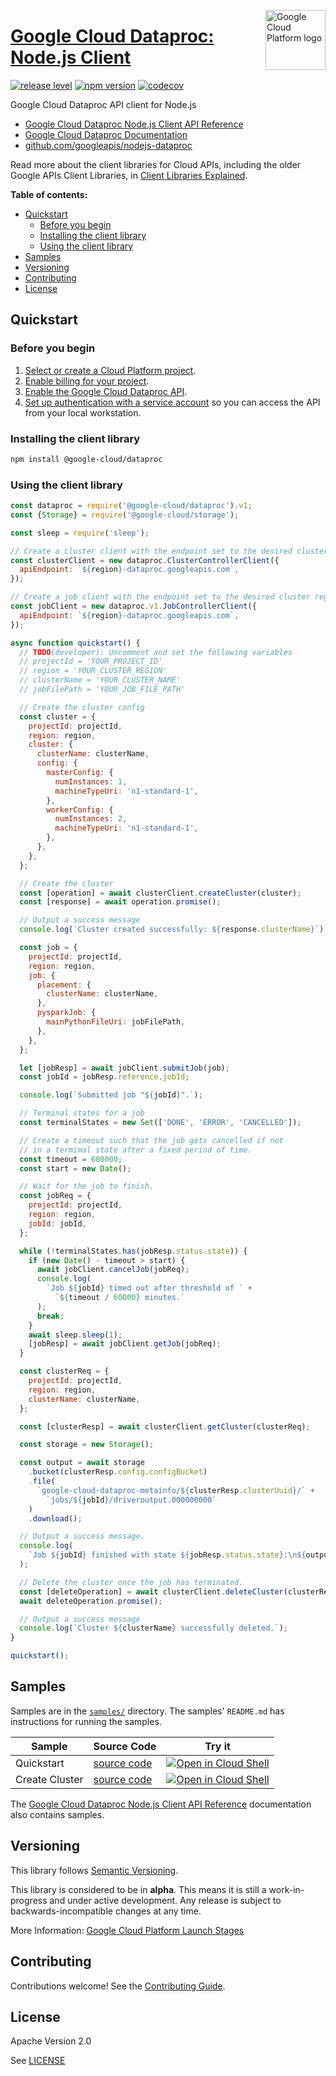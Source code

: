 [//]: # "This README.md file is auto-generated, all changes to this file will be lost."
[//]: # "To regenerate it, use `python -m synthtool`."
<img src="https://avatars2.githubusercontent.com/u/2810941?v=3&s=96" alt="Google Cloud Platform logo" title="Google Cloud Platform" align="right" height="96" width="96"/>

# [Google Cloud Dataproc: Node.js Client](https://github.com/googleapis/nodejs-dataproc)

[![release level](https://img.shields.io/badge/release%20level-alpha-orange.svg?style=flat)](https://cloud.google.com/terms/launch-stages)
[![npm version](https://img.shields.io/npm/v/@google-cloud/dataproc.svg)](https://www.npmjs.org/package/@google-cloud/dataproc)
[![codecov](https://img.shields.io/codecov/c/github/googleapis/nodejs-dataproc/master.svg?style=flat)](https://codecov.io/gh/googleapis/nodejs-dataproc)




Google Cloud Dataproc API client for Node.js


* [Google Cloud Dataproc Node.js Client API Reference][client-docs]
* [Google Cloud Dataproc Documentation][product-docs]
* [github.com/googleapis/nodejs-dataproc](https://github.com/googleapis/nodejs-dataproc)

Read more about the client libraries for Cloud APIs, including the older
Google APIs Client Libraries, in [Client Libraries Explained][explained].

[explained]: https://cloud.google.com/apis/docs/client-libraries-explained

**Table of contents:**


* [Quickstart](#quickstart)
  * [Before you begin](#before-you-begin)
  * [Installing the client library](#installing-the-client-library)
  * [Using the client library](#using-the-client-library)
* [Samples](#samples)
* [Versioning](#versioning)
* [Contributing](#contributing)
* [License](#license)

## Quickstart

### Before you begin

1.  [Select or create a Cloud Platform project][projects].
1.  [Enable billing for your project][billing].
1.  [Enable the Google Cloud Dataproc API][enable_api].
1.  [Set up authentication with a service account][auth] so you can access the
    API from your local workstation.

### Installing the client library

```bash
npm install @google-cloud/dataproc
```


### Using the client library

```javascript
const dataproc = require('@google-cloud/dataproc').v1;
const {Storage} = require('@google-cloud/storage');

const sleep = require('sleep');

// Create a cluster client with the endpoint set to the desired cluster region
const clusterClient = new dataproc.ClusterControllerClient({
  apiEndpoint: `${region}-dataproc.googleapis.com`,
});

// Create a job client with the endpoint set to the desired cluster region
const jobClient = new dataproc.v1.JobControllerClient({
  apiEndpoint: `${region}-dataproc.googleapis.com`,
});

async function quickstart() {
  // TODO(developer): Uncomment and set the following variables
  // projectId = 'YOUR_PROJECT_ID'
  // region = 'YOUR_CLUSTER_REGION'
  // clusterName = 'YOUR_CLUSTER_NAME'
  // jobFilePath = 'YOUR_JOB_FILE_PATH'

  // Create the cluster config
  const cluster = {
    projectId: projectId,
    region: region,
    cluster: {
      clusterName: clusterName,
      config: {
        masterConfig: {
          numInstances: 1,
          machineTypeUri: 'n1-standard-1',
        },
        workerConfig: {
          numInstances: 2,
          machineTypeUri: 'n1-standard-1',
        },
      },
    },
  };

  // Create the cluster
  const [operation] = await clusterClient.createCluster(cluster);
  const [response] = await operation.promise();

  // Output a success message
  console.log(`Cluster created successfully: ${response.clusterName}`);

  const job = {
    projectId: projectId,
    region: region,
    job: {
      placement: {
        clusterName: clusterName,
      },
      pysparkJob: {
        mainPythonFileUri: jobFilePath,
      },
    },
  };

  let [jobResp] = await jobClient.submitJob(job);
  const jobId = jobResp.reference.jobId;

  console.log(`Submitted job "${jobId}".`);

  // Terminal states for a job
  const terminalStates = new Set(['DONE', 'ERROR', 'CANCELLED']);

  // Create a timeout such that the job gets cancelled if not
  // in a termimal state after a fixed period of time.
  const timeout = 600000;
  const start = new Date();

  // Wait for the job to finish.
  const jobReq = {
    projectId: projectId,
    region: region,
    jobId: jobId,
  };

  while (!terminalStates.has(jobResp.status.state)) {
    if (new Date() - timeout > start) {
      await jobClient.cancelJob(jobReq);
      console.log(
        `Job ${jobId} timed out after threshold of ` +
          `${timeout / 60000} minutes.`
      );
      break;
    }
    await sleep.sleep(1);
    [jobResp] = await jobClient.getJob(jobReq);
  }

  const clusterReq = {
    projectId: projectId,
    region: region,
    clusterName: clusterName,
  };

  const [clusterResp] = await clusterClient.getCluster(clusterReq);

  const storage = new Storage();

  const output = await storage
    .bucket(clusterResp.config.configBucket)
    .file(
      `google-cloud-dataproc-metainfo/${clusterResp.clusterUuid}/` +
        `jobs/${jobId}/driveroutput.000000000`
    )
    .download();

  // Output a success message.
  console.log(
    `Job ${jobId} finished with state ${jobResp.status.state}:\n${output}`
  );

  // Delete the cluster once the job has terminated.
  const [deleteOperation] = await clusterClient.deleteCluster(clusterReq);
  await deleteOperation.promise();

  // Output a success message
  console.log(`Cluster ${clusterName} successfully deleted.`);
}

quickstart();

```



## Samples

Samples are in the [`samples/`](https://github.com/googleapis/nodejs-dataproc/tree/master/samples) directory. The samples' `README.md`
has instructions for running the samples.

| Sample                      | Source Code                       | Try it |
| --------------------------- | --------------------------------- | ------ |
| Quickstart | [source code](https://github.com/googleapis/nodejs-dataproc/blob/master/samples/quickstart.js) | [![Open in Cloud Shell][shell_img]](https://console.cloud.google.com/cloudshell/open?git_repo=https://github.com/googleapis/nodejs-dataproc&page=editor&open_in_editor=samples/quickstart.js,samples/README.md) |
| Create Cluster | [source code](https://github.com/googleapis/nodejs-dataproc/blob/master/samples/createCluster.js) | [![Open in Cloud Shell][shell_img]](https://console.cloud.google.com/cloudshell/open?git_repo=https://github.com/googleapis/nodejs-dataproc&page=editor&open_in_editor=samples/createCluster.js,samples/README.md) |



The [Google Cloud Dataproc Node.js Client API Reference][client-docs] documentation
also contains samples.

## Versioning

This library follows [Semantic Versioning](http://semver.org/).




This library is considered to be in **alpha**. This means it is still a
work-in-progress and under active development. Any release is subject to
backwards-incompatible changes at any time.



More Information: [Google Cloud Platform Launch Stages][launch_stages]

[launch_stages]: https://cloud.google.com/terms/launch-stages

## Contributing

Contributions welcome! See the [Contributing Guide](https://github.com/googleapis/nodejs-dataproc/blob/master/CONTRIBUTING.md).

## License

Apache Version 2.0

See [LICENSE](https://github.com/googleapis/nodejs-dataproc/blob/master/LICENSE)

[client-docs]: https://googleapis.dev/nodejs/dataproc/latest
[product-docs]: https://cloud.google.com/dataproc
[shell_img]: https://gstatic.com/cloudssh/images/open-btn.png
[projects]: https://console.cloud.google.com/project
[billing]: https://support.google.com/cloud/answer/6293499#enable-billing
[enable_api]: https://console.cloud.google.com/flows/enableapi?apiid=dataproc.googleapis.com
[auth]: https://cloud.google.com/docs/authentication/getting-started
